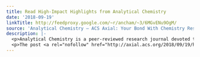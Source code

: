 ```yaml
---
title: Read High-Impact Highlights from Analytical Chemistry
date: '2018-09-19'
linkTitle: http://feedproxy.google.com/~r/ancham/~3/6MGvENu9OgM/
source: 'Analytical Chemistry – ACS Axial: Your Bond With Chemistry Research'
description: |-
  <p>Analytical Chemistry is a peer-reviewed research journal devoted to the dissemination of new and original knowledge in all branches of analytical chemistry. Explore a selection of articles published in Analytical Chemistry that make it the most cited journal in analytical chemistry: Reviews Our annual Review Issues present essential fundamental and applied reviews in Analytical Chemistry Fundamental [&#8230;]</p>
  <p>The post <a rel="nofollow" href="http://axial.acs.org/2018/09/19/high-impact-
---
```

